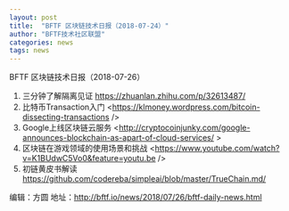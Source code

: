 ```yaml
---
layout: post
title:  "BFTF 区块链技术日报（2018-07-24）"
author: "BFTF技术社区联盟"
categories: news
tags: news
---
```


BFTF 区块链技术日报（2018-07-26）

1. 三分钟了解隔离见证 <https://zhuanlan.zhihu.com/p/32613487/>
2. 比特币Transaction入门 <https://klmoney.wordpress.com/bitcoin-dissecting-transactions /> 
3. Google上线区块链云服务 <http://cryptocoinjunky.com/google-announces-blockchain-as-apart-of-cloud-services/ >
4. 区块链在游戏领域的使用场景和挑战 <https://www.youtube.com/watch?v=K1BUdwC5Vo0&feature=youtu.be />
5. 初链黄皮书解读 <https://github.com/codereba/simpleai/blob/master/TrueChain.md/>

编辑：方圆
地址：http://bftf.io/news/2018/07/26/bftf-daily-news.html
